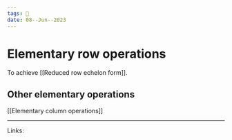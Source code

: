 ```yaml
---
tags: 🌱
date: 08--Jun--2023
---
```


# Elementary row operations
To achieve [[Reduced row echelon form]].
## Other elementary operations
[[Elementary column operations]]

---
Links: 